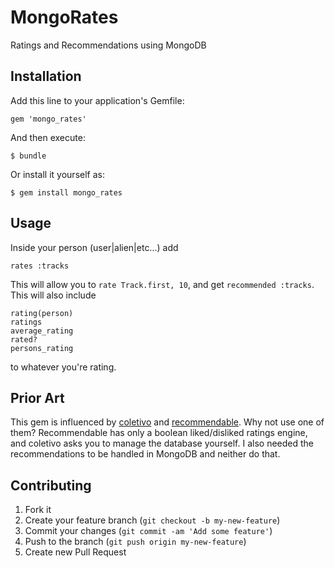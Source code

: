 # MongoRates

Ratings and Recommendations using MongoDB

## Installation

Add this line to your application's Gemfile:

    gem 'mongo_rates'

And then execute:

    $ bundle

Or install it yourself as:

    $ gem install mongo_rates

## Usage

Inside your person (user|alien|etc...) add

    rates :tracks

This will allow you to `rate Track.first, 10`, and get `recommended
:tracks`.
This will also include

    rating(person)
    ratings
    average_rating
    rated?
    persons_rating

to whatever you're rating.

## Prior Art

This gem is influenced by [coletivo](https://github.com/diogenes/coletivo)
and [recommendable](https://github.com/davidcelis/recommendable). Why not use
one of them? Recommendable has only a boolean liked/disliked ratings engine,
and coletivo asks you to manage the database yourself. I also needed the
recommendations to be handled in MongoDB and neither do that.

## Contributing

1. Fork it
2. Create your feature branch (`git checkout -b my-new-feature`)
3. Commit your changes (`git commit -am 'Add some feature'`)
4. Push to the branch (`git push origin my-new-feature`)
5. Create new Pull Request
